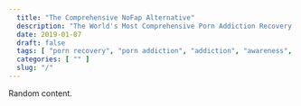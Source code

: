 ```yaml
---
  title: "The Comprehensive NoFap Alternative"
  description: "The World's Most Comprehensive Porn Addiction Recovery Solution. Start Your Porn Recovery Journey Today."
  date: 2019-01-07
  draft: false
  tags: [ "porn recovery", "porn addiction", "addiction", "awareness", "nofap", "neverfap", "NoFap Alternative", "neverfap deluxe", "nofap guide", "neverfap basics" ]
  categories: [ "" ]
  slug: "/"
---
```


Random content. 